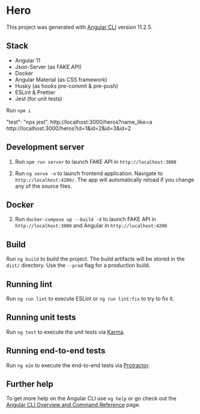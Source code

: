 # Hero

This project was generated with [Angular CLI](https://github.com/angular/angular-cli) version 11.2.5.

## Stack

- Angular 11
- Json-Server (as FAKE API)
- Docker
- Angular Material (as CSS framework)
- Husky (as hooks pre-commit & pre-push)
- ESLint & Prettier
- Jest (for unit tests)

Run `npm i`

"test": "npx jest",
http://localhost:3000/heros?name_like=a
http://localhost:3000/heros?id=1&id=2&id=3&id=2

## Development server

1. Run `npm run server` to launch FAKE API in `http://localhost:3000`

2. Run `ng serve -o` to launch frontend application. Navigate to `http://localhost:4200/`. The app will automatically reload if you change any of the source files.

## Docker

2. Run `docker-compose up --build -d` to launch FAKE API in `http://localhost:3000` and Angular in `http://localhost:4200`

## Build

Run `ng build` to build the project. The build artifacts will be stored in the `dist/` directory. Use the `--prod` flag for a production build.

## Running lint

Run `ng run lint` to execute ESLint or `ng run lint:fix` to try to fix it.

## Running unit tests

Run `ng test` to execute the unit tests via [Karma](https://karma-runner.github.io).

## Running end-to-end tests

Run `ng e2e` to execute the end-to-end tests via [Protractor](http://www.protractortest.org/).

## Further help

To get more help on the Angular CLI use `ng help` or go check out the [Angular CLI Overview and Command Reference](https://angular.io/cli) page.
